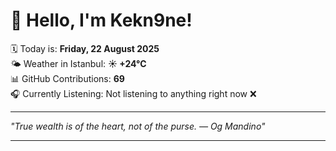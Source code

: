 # 👋 Hello, I'm Kekn9ne!

🗓️ Today is: **Friday, 22 August 2025**  
🌤️ Weather in Istanbul: **☀️   +24°C**  
📊 GitHub Contributions: **69**  
🎧 Currently Listening: Not listening to anything right now ❌

---

_"True wealth is of the heart, not of the purse. — *Og Mandino*"_

---
